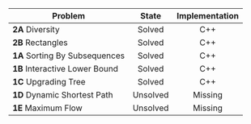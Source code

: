 | Problem        | State           | Implementation  |
| ------------- |:---------------:| :--------------:|
| **2A** Diversity | Solved          | C++            |
| **2B** Rectangles | Solved          | C++            |
| **1A** Sorting By Subsequences | Solved          |C++            |
| **1B** Interactive Lower Bound | Solved          | C++            |
| **1C** Upgrading Tree | Solved          | C++            |
| **1D** Dynamic Shortest Path | Unsolved          | Missing            |
| **1E** Maximum Flow | Unsolved          | Missing            |
